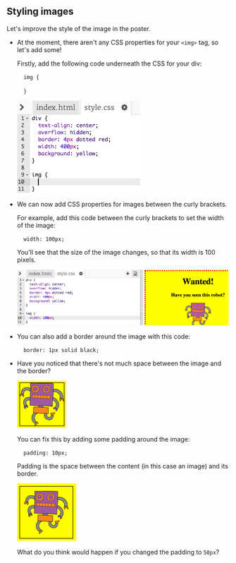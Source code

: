 ## Styling images

Let's improve the style of the image in the poster.

+ At the moment, there aren't any CSS properties for your `<img>` tag, so let's add some!
    
    Firstly, add the following code underneath the CSS for your div:
    
        img {
        
        }
        
    
    ![لقطة الشاشة](images/wanted-img-css.png)

+ We can now add CSS properties for images between the curly brackets.
    
    For example, add this code between the curly brackets to set the width of the image:
    
        width: 100px;
        
    
    You'll see that the size of the image changes, so that its width is 100 pixels.
    
    ![لقطة الشاشة](images/wanted-img-width.png)

+ You can also add a border around the image with this code:
    
        border: 1px solid black;
        

+ Have you noticed that there's not much space between the image and the border?
    
    ![لقطة الشاشة](images/wanted-img-border.png)
    
    You can fix this by adding some padding around the image:
    
        padding: 10px;
        
    
    Padding is the space between the content (in this case an image) and its border.
    
    ![لقطة الشاشة](images/wanted-img-padding.png)
    
    What do you think would happen if you changed the padding to `50px`?